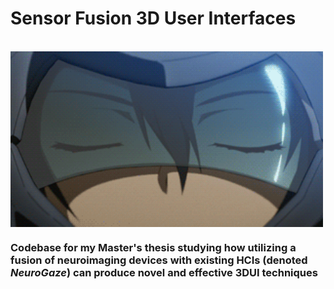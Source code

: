 # Sensor Fusion 3D User Interfaces
&nbsp;
<img align="center" src= "readme-assets/sf3dui.gif" width="500px">
### Codebase for my Master's thesis studying how utilizing a fusion of neuroimaging devices with existing HCIs (denoted *NeuroGaze*) can produce novel and effective 3DUI techniques 
